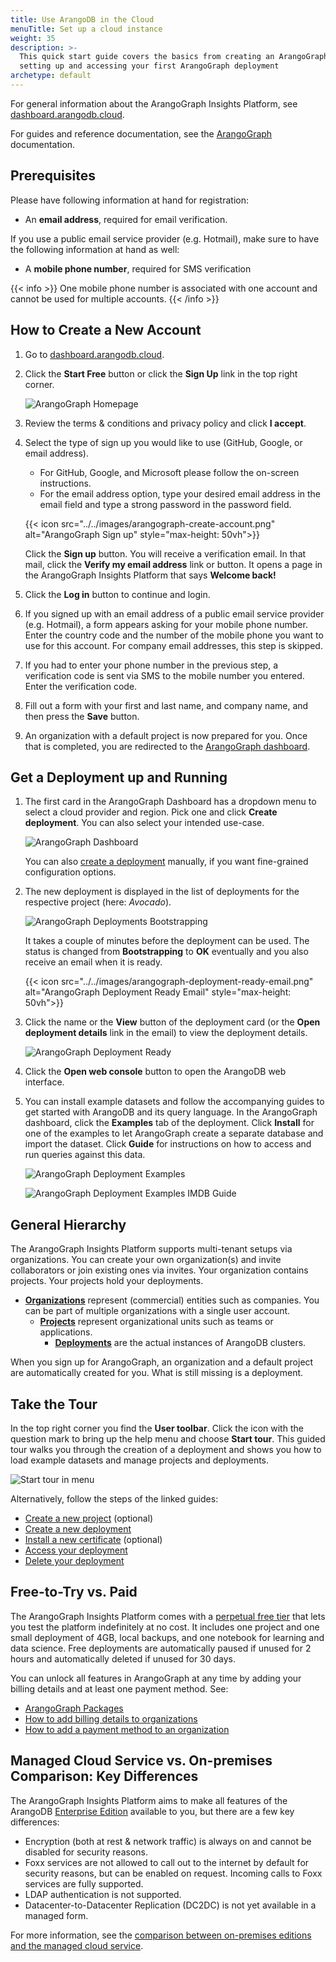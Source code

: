 ```yaml
---
title: Use ArangoDB in the Cloud
menuTitle: Set up a cloud instance
weight: 35
description: >-
  This quick start guide covers the basics from creating an ArangoGraph account to
  setting up and accessing your first ArangoGraph deployment
archetype: default
---
```

For general information about the ArangoGraph Insights Platform, see
[dashboard.arangodb.cloud](https://dashboard.arangodb.cloud/home?utm_source=docs&utm_medium=cluster_pages&utm_campaign=docs_traffic).

For guides and reference documentation, see the [ArangoGraph](../arangograph/_index.md) documentation.

## Prerequisites

Please have following information at hand for registration:

- An **email address**, required for email verification.

If you use a public email service provider (e.g. Hotmail), make sure to have
the following information at hand as well:

- A **mobile phone number**, required for SMS verification

{{< info >}}
One mobile phone number is associated with one account and cannot be
used for multiple accounts.
{{< /info >}}

## How to Create a New Account

1. Go to [dashboard.arangodb.cloud](https://dashboard.arangodb.cloud/home?utm_source=docs&utm_medium=cluster_pages&utm_campaign=docs_traffic).
2. Click the __Start Free__ button or click the __Sign Up__ link in the top
   right corner.

   ![ArangoGraph Homepage](../../images/arangograph-homepage.png)

3. Review the terms & conditions and privacy policy and click __I accept__.
4. Select the type of sign up you would like to use (GitHub, Google, or
   email address).
   - For GitHub, Google, and Microsoft please follow the on-screen instructions.
   - For the email address option, type your desired email address in the
     email field and type a strong password in the password field.

   {{< icon src="../../images/arangograph-create-account.png" alt="ArangoGraph Sign up" style="max-height: 50vh">}}

   Click the __Sign up__ button. You will receive a verification email. In that
   mail, click the __Verify my email address__ link or button.
   It opens a page in the ArangoGraph Insights Platform that says __Welcome back!__
5. Click the __Log in__ button to continue and login.
6. If you signed up with an email address of a public email service provider (e.g. Hotmail),
   a form appears asking for your mobile phone number. Enter the country code
   and the number of the mobile phone you want to use for this account.
   For company email addresses, this step is skipped.
7. If you had to enter your phone number in the previous step, a verification
   code is sent via SMS to the mobile number you entered. Enter the
   verification code.
8. Fill out a form with your first and last name, and company
   name, and then press the __Save__ button.
9. An organization with a default project is now prepared for you.
   Once that is completed, you are redirected to the
   [ArangoGraph dashboard](https://dashboard.arangodb.cloud/home).

## Get a Deployment up and Running

1. The first card in the ArangoGraph Dashboard has a dropdown menu to select a cloud
   provider and region. Pick one and click __Create deployment__. You can also select
   your intended use-case.

   ![ArangoGraph Dashboard](../../images/arangograph-dashboard-free-tier.png)

   You can also [create a deployment](../arangograph/deployments/_index.md#how-to-create-a-new-deployment)
   manually, if you want fine-grained configuration options.
2. The new deployment is displayed in the list of deployments for the 
   respective project (here: _Avocado_).

   ![ArangoGraph Deployments Bootstrapping](../../images/arangograph-deployments-bootstrapping.png)

   It takes a couple of minutes before the deployment can be used. The status
   is changed from __Bootstrapping__ to __OK__ eventually and you also
   receive an email when it is ready.

   {{< icon src="../../images/arangograph-deployment-ready-email.png" alt="ArangoGraph Deployment Ready Email" style="max-height: 50vh">}}

3. Click the name or the **View** button of the deployment card (or the
   __Open deployment details__ link in the email) to view the deployment
   details.

   ![ArangoGraph Deployment Ready](../../images/arangograph-deployment-ready.png)

4. Click the __Open web console__ button to open the ArangoDB web interface.

5. You can install example datasets and follow the accompanying guides to get
   started with ArangoDB and its query language. In the ArangoGraph dashboard, click
   the __Examples__ tab of the deployment. Click __Install__ for one of the
   examples to let ArangoGraph create a separate database and import the dataset.
   Click __Guide__ for instructions on how to access and run queries against
   this data.

   ![ArangoGraph Deployment Examples](../../images/arangograph-deployment-examples.png)

   ![ArangoGraph Deployment Examples IMDB Guide](../../images/arangograph-deployment-examples-imdb-guide.png)

## General Hierarchy

The ArangoGraph Insights Platform supports multi-tenant setups via organizations.
You can create your own organization(s) and invite collaborators or join
existing ones via invites. Your organization contains projects.
Your projects hold your deployments.

- [**Organizations**](../arangograph/organizations/_index.md)
  represent (commercial) entities such as companies.
  You can be part of multiple organizations with a single user account.
  - [**Projects**](../arangograph/projects.md)
    represent organizational units such as teams or applications.
    - [**Deployments**](../arangograph/deployments/_index.md)
      are the actual instances of ArangoDB clusters.

When you sign up for ArangoGraph, an organization and a default project are
automatically created for you. What is still missing is a deployment.

## Take the Tour

In the top right corner you find the __User toolbar__. Click the icon with the
question mark to bring up the help menu and choose __Start tour__. This guided
tour walks you through the creation of a deployment and shows you how to load
example datasets and manage projects and deployments.

![Start tour in menu](../../images/arangograph-tour-start.png)

Alternatively, follow the steps of the linked guides:
- [Create a new project](../arangograph/projects.md#how-to-create-a-new-project) (optional)
- [Create a new deployment](../arangograph/deployments/_index.md#how-to-create-a-new-deployment)
- [Install a new certificate](../arangograph/security-and-access-control/x-509-certificates.md) (optional)
- [Access your deployment](../arangograph/deployments/_index.md#how-to-access-your-deployment)
- [Delete your deployment](../arangograph/deployments/_index.md#how-to-delete-a-deployment)

## Free-to-Try vs. Paid

The ArangoGraph Insights Platform comes with a [perpetual free tier](../arangograph/organizations/_index.md#perpetual-free-trial)
that lets you test the platform indefinitely at no cost. It includes one project
and one small deployment of 4GB, local backups, and one notebook for learning
and data science. Free deployments are automatically paused if unused for 2
hours and automatically deleted if unused for 30 days.

You can unlock all features in ArangoGraph at any time by adding 
your billing details and at least one payment method. See:
- [ArangoGraph Packages](../arangograph/organizations/_index.md#arangograph-packages)
- [How to add billing details to organizations](../arangograph/organizations/billing.md#how-to-add-billing-details)
- [How to add a payment method to an organization](../arangograph/organizations/billing.md#how-to-add-a-payment-method)

## Managed Cloud Service vs. On-premises Comparison: Key Differences

The ArangoGraph Insights Platform aims to make all features of the ArangoDB
[Enterprise Edition](../about-arangodb/features/enterprise-edition.md) available to you, but
there are a few key differences:

- Encryption (both at rest & network traffic) is always on and cannot be
  disabled for security reasons.
- Foxx services are not allowed to call out to the internet by default for
  security reasons, but can be enabled on request.
  Incoming calls to Foxx services are fully supported.
- LDAP authentication is not supported.
- Datacenter-to-Datacenter Replication (DC2DC) is not yet available in a
  managed form.

For more information, see the [comparison between on-premises editions and the managed cloud service](https://www.arangodb.com/subscriptions/).
